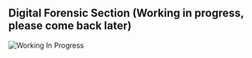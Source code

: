 ## Digital Forensic Section (Working in progress, please come back later)

![Working In Progress](https://i.gifer.com/3jnq.gif)
